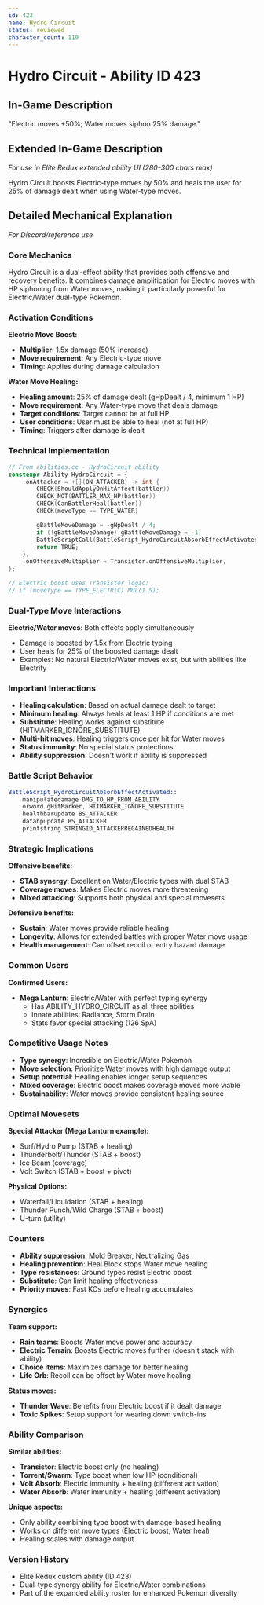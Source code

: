 ```yaml
---
id: 423
name: Hydro Circuit
status: reviewed
character_count: 119
---
```


# Hydro Circuit - Ability ID 423

## In-Game Description
"Electric moves +50%; Water moves siphon 25% damage."

## Extended In-Game Description
*For use in Elite Redux extended ability UI (280-300 chars max)*

Hydro Circuit boosts Electric-type moves by 50% and heals the user for 25% of damage dealt when using Water-type moves.

## Detailed Mechanical Explanation
*For Discord/reference use*

### Core Mechanics
Hydro Circuit is a dual-effect ability that provides both offensive and recovery benefits. It combines damage amplification for Electric moves with HP siphoning from Water moves, making it particularly powerful for Electric/Water dual-type Pokemon.

### Activation Conditions
**Electric Move Boost:**
- **Multiplier**: 1.5x damage (50% increase)
- **Move requirement**: Any Electric-type move
- **Timing**: Applies during damage calculation

**Water Move Healing:**
- **Healing amount**: 25% of damage dealt (gHpDealt / 4, minimum 1 HP)
- **Move requirement**: Any Water-type move that deals damage
- **Target conditions**: Target cannot be at full HP
- **User conditions**: User must be able to heal (not at full HP)
- **Timing**: Triggers after damage is dealt

### Technical Implementation
```cpp
// From abilities.cc - HydroCircuit ability
constexpr Ability HydroCircuit = {
    .onAttacker = +[](ON_ATTACKER) -> int {
        CHECK(ShouldApplyOnHitAffect(battler))
        CHECK_NOT(BATTLER_MAX_HP(battler))
        CHECK(CanBattlerHeal(battler))
        CHECK(moveType == TYPE_WATER)

        gBattleMoveDamage = -gHpDealt / 4;
        if (!gBattleMoveDamage) gBattleMoveDamage = -1;
        BattleScriptCall(BattleScript_HydroCircuitAbsorbEffectActivated);
        return TRUE;
    },
    .onOffensiveMultiplier = Transistor.onOffensiveMultiplier,
};

// Electric boost uses Transistor logic:
// if (moveType == TYPE_ELECTRIC) MUL(1.5);
```

### Dual-Type Move Interactions
**Electric/Water moves**: Both effects apply simultaneously
- Damage is boosted by 1.5x from Electric typing
- User heals for 25% of the boosted damage dealt
- Examples: No natural Electric/Water moves exist, but with abilities like Electrify

### Important Interactions
- **Healing calculation**: Based on actual damage dealt to target
- **Minimum healing**: Always heals at least 1 HP if conditions are met
- **Substitute**: Healing works against substitute (HITMARKER_IGNORE_SUBSTITUTE)
- **Multi-hit moves**: Healing triggers once per hit for Water moves
- **Status immunity**: No special status protections
- **Ability suppression**: Doesn't work if ability is suppressed

### Battle Script Behavior
```asm
BattleScript_HydroCircuitAbsorbEffectActivated::
    manipulatedamage DMG_TO_HP_FROM_ABILITY
    orword gHitMarker, HITMARKER_IGNORE_SUBSTITUTE
    healthbarupdate BS_ATTACKER
    datahpupdate BS_ATTACKER
    printstring STRINGID_ATTACKERREGAINEDHEALTH
```

### Strategic Implications
**Offensive benefits:**
- **STAB synergy**: Excellent on Water/Electric types with dual STAB
- **Coverage moves**: Makes Electric moves more threatening
- **Mixed attacking**: Supports both physical and special movesets

**Defensive benefits:**
- **Sustain**: Water moves provide reliable healing
- **Longevity**: Allows for extended battles with proper Water move usage
- **Health management**: Can offset recoil or entry hazard damage

### Common Users
**Confirmed Users:**
- **Mega Lanturn**: Electric/Water with perfect typing synergy
  - Has ABILITY_HYDRO_CIRCUIT as all three abilities
  - Innate abilities: Radiance, Storm Drain
  - Stats favor special attacking (126 SpA)

### Competitive Usage Notes
- **Type synergy**: Incredible on Electric/Water Pokemon
- **Move selection**: Prioritize Water moves with high damage output
- **Setup potential**: Healing enables longer setup sequences
- **Mixed coverage**: Electric boost makes coverage moves more viable
- **Sustainability**: Water moves provide consistent healing source

### Optimal Movesets
**Special Attacker (Mega Lanturn example):**
- Surf/Hydro Pump (STAB + healing)
- Thunderbolt/Thunder (STAB + boost)
- Ice Beam (coverage)
- Volt Switch (STAB + boost + pivot)

**Physical Options:**
- Waterfall/Liquidation (STAB + healing)
- Thunder Punch/Wild Charge (STAB + boost)
- U-turn (utility)

### Counters
- **Ability suppression**: Mold Breaker, Neutralizing Gas
- **Healing prevention**: Heal Block stops Water move healing
- **Type resistances**: Ground types resist Electric boost
- **Substitute**: Can limit healing effectiveness
- **Priority moves**: Fast KOs before healing accumulates

### Synergies
**Team support:**
- **Rain teams**: Boosts Water move power and accuracy
- **Electric Terrain**: Boosts Electric moves further (doesn't stack with ability)
- **Choice items**: Maximizes damage for better healing
- **Life Orb**: Recoil can be offset by Water move healing

**Status moves:**
- **Thunder Wave**: Benefits from Electric boost if it dealt damage
- **Toxic Spikes**: Setup support for wearing down switch-ins

### Ability Comparison
**Similar abilities:**
- **Transistor**: Electric boost only (no healing)
- **Torrent/Swarm**: Type boost when low HP (conditional)
- **Volt Absorb**: Electric immunity + healing (different activation)
- **Water Absorb**: Water immunity + healing (different activation)

**Unique aspects:**
- Only ability combining type boost with damage-based healing
- Works on different move types (Electric boost, Water heal)
- Healing scales with damage output

### Version History
- Elite Redux custom ability (ID 423)
- Dual-type synergy ability for Electric/Water combinations
- Part of the expanded ability roster for enhanced Pokemon diversity